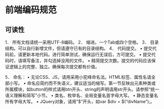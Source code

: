 # 前端编码规范
## 可读性
1．	所有文档请统一采用UTF-8编码。
2．	缩进。一个Tab或四个空格。
3．	目录结构。可以自行新增文件，但请遵守已有的目录结构。
4．	代码提交。
•	提交代码前，请更新本地代码。进行简单测试，确保运行无误后，方可提交。
•	提交代码时，请填写备注，并勾选掉没用的文件。
•	精简提交次数。提交的代码应该保证逻辑上的完整、独立。确保每次提交都有价值。

5．	命名：
•	无论CSS、JS，请用采用小驼峰命名法。HTML标签、属性名请全部小写。
•	命名应简约而不失语义，建议适当的缩写。第一节反映出元素种类或所属模块，如button的样式请用btn开头、string的声明请用str开头。请参照“统一语义理解和简写”小节。
•	类名、枚举名、全局变量名首字母大写。
•	静态变量名所有字母大写。
•	JQuery对象，请用”$”开头，如var $div = $(“divName”);。






